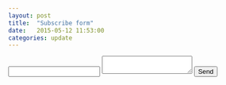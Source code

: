 ```yaml
---
layout: post
title:  "Subscribe form"
date:   2015-05-12 11:53:00
categories: update
---
```

<form action="http://formspree.io/marco.scavazza@unicredit.eu">
  <input type="email" name="_replyto">
  <textarea name="body"></textarea>
  <input type="submit" value="Send">
</form>


[UniCredit]:      https://www.unicreditgroup.eu
[UniCredit-gh]:   https://github.com/unicredit

